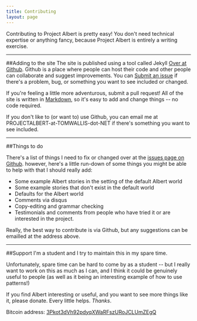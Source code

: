 ```yaml
---
title: Contributing
layout: page
---
```


Contributing to Project Albert is pretty easy! You don't need technical expertise or anything fancy, because Project Albert is entirely a writing exercise. 

---

##Adding to the site
The site is published using a tool called Jekyll [Over at Github](http://github.com/probablytom/albert). Github is a place where people can host their code and other people can collaborate and suggest improvements. You can [Submit an issue](https://github.com/probablytom/albert/issues) if there's a problem, bug, or something you want to see included or changed. 

If you're feeling a little more adventurous, submit a pull request! All of the site is written in [Markdown](http://daringfireball.net/projects/markdown/), so it's easy to add and change things -- no code required. 

If you don't like to (or want to) use Github, you can email me at PROJECTALBERT-at-TOMWALLIS-dot-NET if there's something you want to see included. 

---

##Things to do

There's a list of things I need to fix or changed over at the [issues page on Github](https://github.com/probablytom/albert/issues). however, here's a little run-down of some things you might be able to help with that I should really add: 

* Some example Albert stories in the setting of the default Albert world
* Some example stories that don't exist in the default world
* Defaults for the Albert world 
* Comments via disqus
* Copy-editing and grammar checking
* Testimonials and comments from people who have tried it or are interested in the project. 

Really, the best way to contribute is via Github, but any suggestions can be emailled at the address above. 

---

##Support
I'm a student and I try to maintain this in my spare time. 

Unfortunately, spare time can be hard to come by as a student -- but I really want to work on this as much as I can, and I think it could be genuinely useful to people (as well as it being an interesting example of how to use patterns!) 

If you find Albert interesting or useful, and you want to see more things like it, please donate. Every little helps. *Thanks*.

Bitcoin address: [3Pkot3dVh92pdyqXWaRFszURoJCLUmZEgQ](bitcoin:3Pkot3dVh92pdyqXWaRFszURoJCLUmZEgQ)
